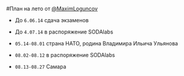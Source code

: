 #План на лето от [@MaximLoguncov](github.com/MaximLoguncov)

 - До `6.06.14` сдача экзаменов 

 - До `4.07.14` в распоряжение SODAlabs

 - `05.14-08.01` страна НАТО, родина Владимира Ильича Ульянова

 - `08.02-08.12` в распоряжение SODAlabs

 - `08.13-08.27` Самара
 
